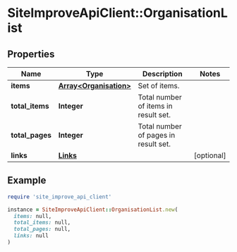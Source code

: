 # SiteImproveApiClient::OrganisationList

## Properties

| Name | Type | Description | Notes |
| ---- | ---- | ----------- | ----- |
| **items** | [**Array&lt;Organisation&gt;**](Organisation.md) | Set of items. |  |
| **total_items** | **Integer** | Total number of items in result set. |  |
| **total_pages** | **Integer** | Total number of pages in result set. |  |
| **links** | [**Links**](Links.md) |  | [optional] |

## Example

```ruby
require 'site_improve_api_client'

instance = SiteImproveApiClient::OrganisationList.new(
  items: null,
  total_items: null,
  total_pages: null,
  links: null
)
```

